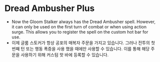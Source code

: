 # Dread Ambusher Plus

- Now the Gloom Stalker always has the Dread Ambusher spell. However, it can only be used on the first turn of combat or when using action surge. This allows you to register the spell on the custom hot bar for use.
- 이제 글룸 스토커가 항상 공포의 매복자 주문을 가지고 있습니다. 그러나 전투의 첫 번째 턴 또는 행동 폭증을 사용 했을 때에만 사용할 수 있습니다. 이를 통해 해당 주문을 사용하기 위해 커스텀 핫 바에 등록할 수 있습니다.